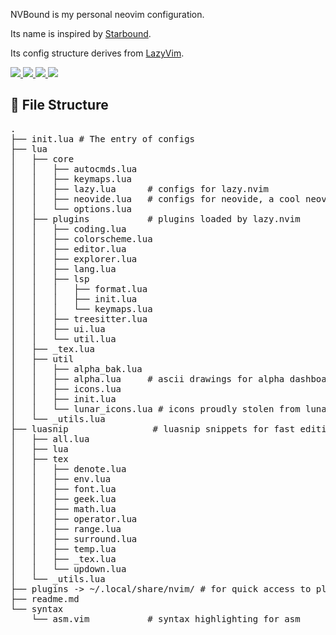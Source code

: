 NVBound is my personal neovim configuration. 

Its name is inspired by [Starbound](https://playstarbound.com). 

Its config structure derives from [LazyVim](https://github.com/LazyVim/LazyVim).

<a href="https://github.com/A7R7/NVBound/issues">
    <img src="https://img.shields.io/github/issues/A7R7/NVBound?color=fab387&labelColor=303446&style=for-the-badge">
</a>
<a href="https://github.com/A7R7/NVBound/stargazers">
    <img src="https://img.shields.io/github/stars/A7R7/NVBound?color=ca9ee6&labelColor=303446&style=for-the-badge">
</a>
<a href="https://github.com/A7R7/NVBound">
    <img src="https://img.shields.io/github/repo-size/A7R7/NVBound?color=ea999c&labelColor=303446&style=for-the-badge">
</a>
<a href="https://github.com/A7R7/NVBound/blob/main/.github/LICENCE">
    <img src="https://img.shields.io/static/v1.svg?style=for-the-badge&label=License&message=MIT&logoColor=ca9ee6&colorA=313244&colorB=cba6f7"/>
</a>

## 📂 File Structure

<pre>
.
├── init.lua # The entry of configs
├── lua
│   ├── core
│   │   ├── autocmds.lua
│   │   ├── keymaps.lua
│   │   ├── lazy.lua      # configs for lazy.nvim
│   │   ├── neovide.lua   # configs for neovide, a cool neovim gui
│   │   └── options.lua
│   ├── plugins           # plugins loaded by lazy.nvim
│   │   ├── coding.lua
│   │   ├── colorscheme.lua
│   │   ├── editor.lua
│   │   ├── explorer.lua
│   │   ├── lang.lua
│   │   ├── lsp
│   │   │   ├── format.lua
│   │   │   ├── init.lua
│   │   │   └── keymaps.lua
│   │   ├── treesitter.lua
│   │   ├── ui.lua
│   │   └── util.lua
│   ├── _tex.lua
│   ├── util
│   │   ├── alpha_bak.lua
│   │   ├── alpha.lua     # ascii drawings for alpha dashboard
│   │   ├── icons.lua
│   │   ├── init.lua
│   │   └── lunar_icons.lua # icons proudly stolen from lunarvim, not used yet
│   └── _utils.lua
├── luasnip                # luasnip snippets for fast editing
│   ├── all.lua
│   ├── lua
│   ├── tex
│   │   ├── denote.lua
│   │   ├── env.lua
│   │   ├── font.lua
│   │   ├── geek.lua
│   │   ├── math.lua
│   │   ├── operator.lua
│   │   ├── range.lua
│   │   ├── surround.lua
│   │   ├── temp.lua
│   │   ├── _tex.lua
│   │   └── updown.lua
│   └── _utils.lua
├── plugins -> ~/.local/share/nvim/ # for quick access to plugins
├── readme.md
└── syntax
    └── asm.vim           # syntax highlighting for asm
</pre>
